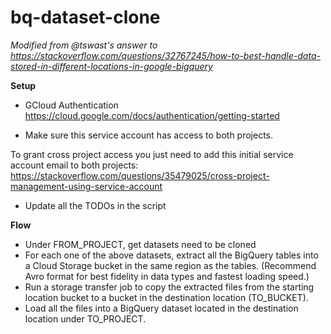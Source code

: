# bq-dataset-clone
_Modified from @tswast's answer to
https://stackoverflow.com/questions/32767245/how-to-best-handle-data-stored-in-different-locations-in-google-bigquery_


**Setup**
- GCloud Authentication
https://cloud.google.com/docs/authentication/getting-started

- Make sure this service account has access to both projects.

To grant cross project access you just need to add this initial service account email to both projects:
https://stackoverflow.com/questions/35479025/cross-project-management-using-service-account

- Update all the TODOs in the script


**Flow**
- Under FROM_PROJECT, get datasets need to be cloned
- For each one of the above datasets, extract all the BigQuery tables into a Cloud Storage bucket in the same region as the tables. (Recommend Avro format for best fidelity in data types and fastest loading speed.)
- Run a storage transfer job to copy the extracted files from the starting location bucket to a bucket in the destination location (TO_BUCKET).
- Load all the files into a BigQuery dataset located in the destination location under TO_PROJECT.
